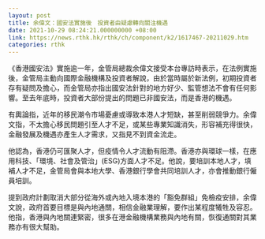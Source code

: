 ```yaml
---
layout: post
title: 余偉文：國安法實施後　投資者由疑慮轉向關注機遇
date: 2021-10-29 08:24:21.000000000 +08:00
link: https://news.rthk.hk/rthk/ch/component/k2/1617467-20211029.htm
categories: rthk
---
```


《香港國安法》實施逾一年，金管局總裁余偉文接受本台專訪時表示，在法例實施後，金管局主動向國際金融機構及投資者解說，由於當時屬於新法例，初期投資者存有疑問及擔心，而金管局亦指出國安法針對的地方好少、監管想法不會有任何影響。至去年底時，投資者大部份提出的問題已非國安法，而是香港的機遇。

有輿論指，近年的移民潮令市場憂慮或導致本港人才短缺，甚至削弱競爭力。余偉文指，不太擔心移民問題引至人才不足，或某些專業知識消失，形容補充得很快，金融發展及機遇亦產生人才需求，又指見不到資金流走。

他認為，香港仍可匯聚人才，但疫情令人才流動有阻滯。香港亦與環球一樣，在應用科技、「環境、社會及管治」(ESG)方面人才不足。他說，要培訓本地人才，填補人才不足，金管局會與本地大學、香港銀行學會共同培訓人才，亦會推動銀行僱員培訓。

提到政府計劃取消大部分從海外或內地入境本港的「豁免群組」免檢疫安排，余偉文說，政府首要目標是與內地通關，相信金融業理解，要作出某程度犧牲及容忍。他指，香港與內地關連緊密，很多在港金融機構業務與內地有關，恢復通關對其業務亦有很大幫助。
